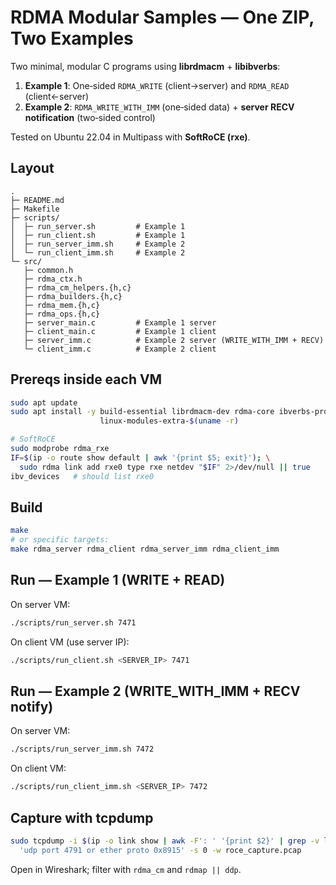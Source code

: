 
# RDMA Modular Samples — One ZIP, Two Examples

Two minimal, modular C programs using **librdmacm** + **libibverbs**:

1) **Example 1**: One‑sided `RDMA_WRITE` (client→server) and `RDMA_READ` (client←server)  
2) **Example 2**: `RDMA_WRITE_WITH_IMM` (one‑sided data) + **server RECV notification** (two‑sided control)

Tested on Ubuntu 22.04 in Multipass with **SoftRoCE (rxe)**.

## Layout
```
.
├─ README.md
├─ Makefile
├─ scripts/
│  ├─ run_server.sh         # Example 1
│  ├─ run_client.sh         # Example 1
│  ├─ run_server_imm.sh     # Example 2
│  └─ run_client_imm.sh     # Example 2
└─ src/
   ├─ common.h
   ├─ rdma_ctx.h
   ├─ rdma_cm_helpers.{h,c}
   ├─ rdma_builders.{h,c}
   ├─ rdma_mem.{h,c}
   ├─ rdma_ops.{h,c}
   ├─ server_main.c         # Example 1 server
   ├─ client_main.c         # Example 1 client
   ├─ server_imm.c          # Example 2 server (WRITE_WITH_IMM + RECV)
   └─ client_imm.c          # Example 2 client
```

## Prereqs inside each VM
```bash
sudo apt update
sudo apt install -y build-essential librdmacm-dev rdma-core ibverbs-providers ibverbs-utils perftest \
                    linux-modules-extra-$(uname -r)

# SoftRoCE
sudo modprobe rdma_rxe
IF=$(ip -o route show default | awk '{print $5; exit}'); \
  sudo rdma link add rxe0 type rxe netdev "$IF" 2>/dev/null || true
ibv_devices   # should list rxe0
```

## Build
```bash
make
# or specific targets:
make rdma_server rdma_client rdma_server_imm rdma_client_imm
```

## Run — Example 1 (WRITE + READ)
On server VM:
```bash
./scripts/run_server.sh 7471
```
On client VM (use server IP):
```bash
./scripts/run_client.sh <SERVER_IP> 7471
```

## Run — Example 2 (WRITE_WITH_IMM + RECV notify)
On server VM:
```bash
./scripts/run_server_imm.sh 7472
```
On client VM:
```bash
./scripts/run_client_imm.sh <SERVER_IP> 7472
```

## Capture with tcpdump
```bash
sudo tcpdump -i $(ip -o link show | awk -F': ' '{print $2}' | grep -v lo | head -n1) \
  'udp port 4791 or ether proto 0x8915' -s 0 -w roce_capture.pcap
```
Open in Wireshark; filter with `rdma_cm` and `rdmap || ddp`.
